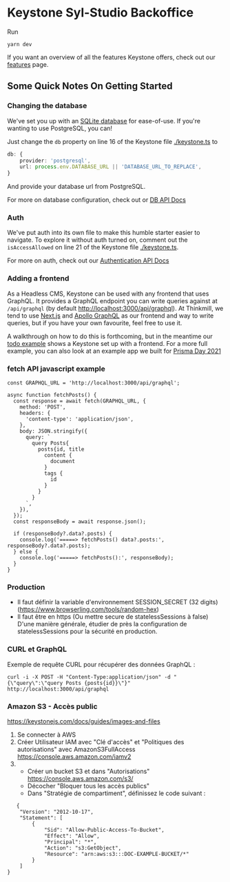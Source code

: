 # Keystone Syl-Studio Backoffice

Run

```
yarn dev
```

If you want an overview of all the features Keystone offers, check out our [features](https://keystonejs.com/why-keystone#features) page.

## Some Quick Notes On Getting Started

### Changing the database

We've set you up with an [SQLite database](https://keystonejs.com/docs/apis/config#sqlite) for ease-of-use. If you're wanting to use PostgreSQL, you can!

Just change the `db` property on line 16 of the Keystone file [./keystone.ts](./keystone.ts) to

```typescript
db: {
    provider: 'postgresql',
    url: process.env.DATABASE_URL || 'DATABASE_URL_TO_REPLACE',
}
```

And provide your database url from PostgreSQL.

For more on database configuration, check out or [DB API Docs](https://keystonejs.com/docs/apis/config#db)

### Auth

We've put auth into its own file to make this humble starter easier to navigate. To explore it without auth turned on, comment out the `isAccessAllowed` on line 21 of the Keystone file [./keystone.ts](./keystone.ts).

For more on auth, check out our [Authentication API Docs](https://keystonejs.com/docs/apis/auth#authentication-api)

### Adding a frontend

As a Headless CMS, Keystone can be used with any frontend that uses GraphQL. It provides a GraphQL endpoint you can write queries against at `/api/graphql` (by default [http://localhost:3000/api/graphql](http://localhost:3000/api/graphql)). At Thinkmill, we tend to use [Next.js](https://nextjs.org/) and [Apollo GraphQL](https://www.apollographql.com/docs/react/get-started/) as our frontend and way to write queries, but if you have your own favourite, feel free to use it.

A walkthrough on how to do this is forthcoming, but in the meantime our [todo example](https://github.com/keystonejs/keystone-react-todo-demo) shows a Keystone set up with a frontend. For a more full example, you can also look at an example app we built for [Prisma Day 2021](https://github.com/keystonejs/prisma-day-2021-workshop)

### fetch API javascript example

```
const GRAPHQL_URL = 'http://localhost:3000/api/graphql';

async function fetchPosts() {
  const response = await fetch(GRAPHQL_URL, {
    method: 'POST',
    headers: {
      'content-type': 'application/json',
    },
    body: JSON.stringify({
      query: `
        query Posts{
          posts{id, title
            content {
              document
            }
            tags {
              id
            }
          }
        }
      `,
    }),
  });
  const responseBody = await response.json();

  if (responseBody?.data?.posts) {
    console.log('=====> fetchPosts() data?.posts:', responseBody?.data?.posts);
  } else {
    console.log('=====> fetchPosts():', responseBody);
  }
}
```

### Production

- Il faut définir la variable d'environnement SESSION_SECRET (32 digits) (https://www.browserling.com/tools/random-hex)
- Il faut être en https (Ou mettre secure de statelessSessions à false)
  D'une manière générale, étudier de près la configuration de statelessSessions pour la sécurité en production.

### CURL et GraphQL

Exemple de requête CURL pour récupérer des données GraphQL :

```
curl -i -X POST -H "Content-Type:application/json" -d "{\"query\":\"query Posts {posts{id}}\"}" http://localhost:3000/api/graphql
```

### Amazon S3 - Accès public

https://keystonejs.com/docs/guides/images-and-files

1. Se connecter à AWS
2. Créer Utilisateur IAM avec "Clé d'accès" et "Politiques des autorisations" avec AmazonS3FullAccess
   https://console.aws.amazon.com/iamv2
3. - Créer un bucket S3 et dans "Autorisations"
     https://console.aws.amazon.com/s3/
   - Décocher "Bloquer tous les accès publics"
   - Dans "Stratégie de compartiment", définissez le code suivant :

```
   {
    "Version": "2012-10-17",
    "Statement": [
        {
            "Sid": "Allow-Public-Access-To-Bucket",
            "Effect": "Allow",
            "Principal": "*",
            "Action": "s3:GetObject",
            "Resource": "arn:aws:s3:::DOC-EXAMPLE-BUCKET/*"
        }
    ]
}
```
